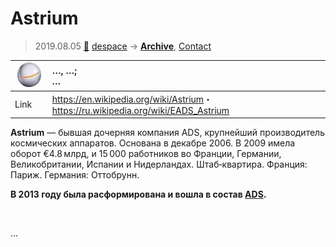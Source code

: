 # Astrium
> 2019.08.05 [🚀](../index/index.md) [despace](index.md) → **[Archive](faq.md)**, [Contact](contact.md)

|[![](f/con/a/astrium_logo1_thumb.jpg)](f/con/a/astrium_logo1.png)|…, …;<br> *…*|
|:--|:--|
|Link|<https://en.wikipedia.org/wiki/Astrium>・ <https://ru.wikipedia.org/wiki/EADS_Astrium>|

**Astrium** — бывшая дочерняя компания ADS, крупнейший производитель космических аппаратов. Основана в декабре 2006. В 2009 имела оборот €4.8 млрд, и 15 000 работников во Франции, Германии, Великобритании, Испании и Нидерландах.  Штаб‑квартира. Франция: Париж. Германия: Оттобрунн.

**В 2013 году была расформирована и вошла в состав [ADS](ads.md).**

<p style="page-break-after:always"> </p>

…
